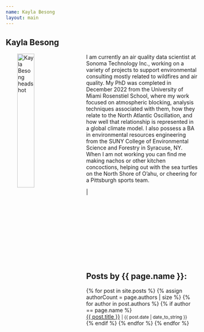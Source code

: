 ```yaml
---
name: Kayla Besong
layout: main
---
```


<article class="article-page">
  <div class="page-content">
    <h2>Kayla Besong</h2>
    <p><img src="{{ site.url }}/assets/img/Besong_headshot.jpeg" alt="Kayla Besong headshot" width="30%" align="left" hspace="30">I am currently an air quality data scientist at Sonoma Technology Inc., working on a variety of projects to support environmental consulting mostly related to wildfires and air quality. My PhD was completed in December 2022 from the University of Miami Rosenstiel School, where my work focused on atmospheric blocking, analysis techniques associated with them, how they relate to the North Atlantic Oscillation, and how well that relationship is represented in a global climate model. I also possess a BA in environmental resources engineering from the SUNY College of Environmental Science and Forestry in Syracuse, NY. When I am not working you can find me making nachos or other kitchen concoctions, helping out with the sea turtles on the North Shore of O’ahu, or cheering for a Pittsburgh sports team.</p>
    <a href="https://twitter.com/kayla_beesting" target="_blank"><i class="fa fa-twitter" aria-hidden="true"></i></a> | <a href="https://www.linkedin.com/in/kayla-besong-613a6110b/" target="_blank"><i class="fa fa-linkedin" aria-hidden="true"></i></a><br><br><br><br><br><br><br><br><br><br><br>
    <h2>Posts by {{ page.name }}:</h2>
    <ul>
    {% for post in site.posts %}
      {% assign authorCount = page.authors | size %}
      {% for author in post.authors %}
        {% if author == page.name %}
          <div class="tag-list">
            <span><a href="{{ site.baseurl }}{{ post.url }}">{{ post.title }}</a></span>
            <small><span>| {{ post.date | date_to_string }}</span></small>
          </div>
        {% endif %}
      {% endfor %}
    {% endfor %}
    </ul>
  </div> <!-- End Page Content -->
</article> <!-- End Article Page -->

